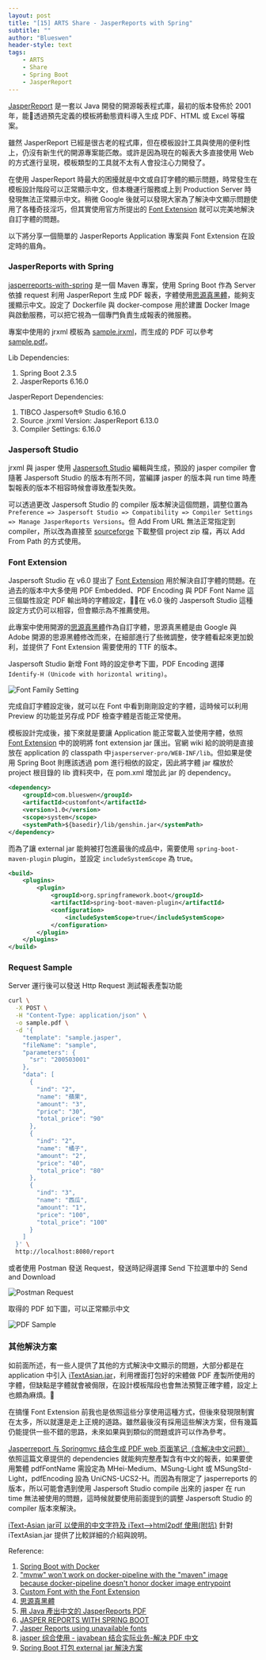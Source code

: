 ```yaml
---
layout: post
title: "[15] ARTS Share - JasperReports with Spring"
subtitle: ""
author: "Blueswen"
header-style: text
tags:
    - ARTS
    - Share
    - Spring Boot
    - JasperReport
---
```


[JasperReport](https://community.jaspersoft.com/project/jasperreports-library) 是一套以 Java 開發的開源報表程式庫，最初的版本發佈於 2001 年，能透過預先定義的模板將動態資料導入生成 PDF、HTML 或 Excel 等檔案。

雖然 JasperReport 已經是很古老的程式庫，但在模板設計工具與使用的便利性上，仍沒有新生代的開源專案能匹敵。或許是因為現在的報表大多直接使用 Web 的方式進行呈現，模板類型的工具就不太有人會投注心力開發了。

在使用 JasperReport 時最大的困擾就是中文或自訂字體的顯示問題，時常發生在模板設計階段可以正常顯示中文，但本機運行服務或上到 Production Server 時發現無法正常顯示中文。稍微 Google 後就可以發現大家為了解決中文顯示問題使用了各種奇技淫巧，但其實使用官方所提出的 [Font Extension](https://community.jaspersoft.com/wiki/custom-font-font-extension) 就可以完美地解決自訂字體的問題。

以下將分享一個簡單的 JasperReports Application 專案與 Font Extension 在設定時的眉角。

### JasperReports with Spring

[jasperreports-with-spring](https://github.com/Blueswen/jasperreports-with-spring) 是一個 Maven 專案，使用 Spring Boot 作為 Server 依據 request 利用 JasperReport 生成 PDF 報表，字體使用[思源真黑體](http://jikasei.me/font/genshin/)，能夠支援顯示中文。設定了 Dockerfile 與 docker-compose 用於建置 Docker Image 與啟動服務，可以把它視為一個專門負責生成報表的微服務。

專案中使用的 jrxml 模板為 [sample.jrxml](https://github.com/Blueswen/jasperreports-with-spring/blob/main/reference/sample.jrxml)，而生成的 PDF 可以參考 [sample.pdf](https://github.com/Blueswen/jasperreports-with-spring/blob/main/reference/sample.pdf)。

Lib Dependencies:

1. Spring Boot 2.3.5
2. JasperReports 6.16.0

JasperReport Dependencies:

1. TIBCO Jaspersoft® Studio 6.16.0
2. Source .jrxml Version: JasperReport 6.13.0
3. Compiler Settings: 6.16.0

### Jaspersoft Studio

jrxml 與 jasper 使用 [Jaspersoft Studio](https://community.jaspersoft.com/project/jaspersoft-studio) 編輯與生成，預設的 jasper compiler 會隨著 Jaspersoft Studio 的版本有所不同，當編譯 jasper 的版本與 run time 時產製報表的版本不相容時候會導致產製失敗。

可以透過更改 Jaspersoft Studio 的 compiler 版本解決這個問題，調整位置為 ```Preference => Jaspersoft Studio => Compatibility => Compiler Settings => Manage JasperReports Versions```。但 Add From URL 無法正常指定到 compiler，所以改為直接至 [sourceforge](https://sourceforge.net/projects/jasperreports/files/jasperreports/) 下載整個 project zip 檔，再以 Add From Path 的方式使用。

### Font Extension

Jaspersoft Studio 在 v6.0 提出了 [Font Extension](https://community.jaspersoft.com/wiki/custom-font-font-extension) 用於解決自訂字體的問題。在過去的版本中大多使用 PDF Embedded、PDF Encoding 與 PDF Font Name 這三個屬性設定 PDF 輸出時的字體設定，在 v6.0 後的 Jaspersoft Studio 這種設定方式仍可以相容，但會顯示為不推薦使用。

此專案中使用開源的[思源真黑體](http://jikasei.me/font/genshin/)作為自訂字體，思源真黑體是由 Google 與 Adobe 開源的思源黑體修改而來，在細部進行了些微調整，使字體看起來更加銳利，並提供了 Font Extension 需要使用的 TTF 的版本。

Jaspersoft Studio 新增 Font 時的設定參考下圖，PDF Encoding 選擇 ```Identify-H (Unicode with horizontal writing)```。

![Font Family Setting](/img/in-post/2020-11-29-jasperreports-with-spring/font-family.png)

完成自訂字體設定後，就可以在 Font 中看到剛剛設定的字體，這時候可以利用 Preview 的功能並另存成 PDF 檢查字體是否能正常使用。

模板設計完成後，接下來就是要讓 Application 能正常載入並使用字體，依照 [Font Extension](https://community.jaspersoft.com/wiki/custom-font-font-extension) 中的說明將 font extension jar 匯出。官網 wiki 給的說明是直接放在 application 的 classpath 中```jasperserver-pro/WEB-INF/lib```。但如果是使用 Spring Boot 則應該透過 pom 進行相依的設定，因此將字體 jar 檔放於 project 根目錄的 lib 資料夾中，在 pom.xml 增加此 jar 的 dependency。

```xml
<dependency>
    <groupId>com.blueswen</groupId>
    <artifactId>customfont</artifactId>
    <version>1.0</version>
    <scope>system</scope>
    <systemPath>${basedir}/lib/genshin.jar</systemPath>
</dependency>
```

而為了讓 external jar 能夠被打包進最後的成品中，需要使用 ```spring-boot-maven-plugin``` plugin，並設定 ```includeSystemScope``` 為 true。

```xml
<build>
    <plugins>
        <plugin>
            <groupId>org.springframework.boot</groupId>
            <artifactId>spring-boot-maven-plugin</artifactId>
            <configuration>
                <includeSystemScope>true</includeSystemScope>
            </configuration>
        </plugin>
    </plugins>
</build>
```

### Request Sample

Server 運行後可以發送 Http Request 測試報表產製功能

```bash
curl \
  -X POST \
  -H "Content-Type: application/json" \
  -o sample.pdf \
  -d '{
    "template": "sample.jasper",
    "fileName": "sample",
    "parameters": {
      "sr": "200503001"
    },
    "data": [
      {
        "ind": "2",
        "name": "蘋果",
        "amount": "3",
        "price": "30",
        "total_price": "90"
      },
      {
        "ind": "2",
        "name": "橘子",
        "amount": "2",
        "price": "40",
        "total_price": "80"
      },
      {
        "ind": "3",
        "name": "西瓜",
        "amount": "1",
        "price": "100",
        "total_price": "100"
      }
    ]
  }' \
  http://localhost:8080/report
```

或者使用 Postman 發送 Request，發送時記得選擇 Send 下拉選單中的 Send and Download

![Postman Request](/img/in-post/2020-11-29-jasperreports-with-spring/request.png)

取得的 PDF 如下圖，可以正常顯示中文

![PDF Sample](/img/in-post/2020-11-29-jasperreports-with-spring/sample.png)

### 其他解決方案

如前面所述，有一些人提供了其他的方式解決中文顯示的問題，大部分都是在 application 中引入 [iTextAsian.jar](https://mvnrepository.com/artifact/com.itextpdf/itext-asian)，利用裡面打包好的宋體做 PDF 產製所使用的字體，但缺點是字體就會被侷限，在設計模板階段也會無法預覽正確字體，設定上也頗為麻煩。

在搞懂 Font Extension 前我也是依照這些分享使用這種方式，但後來發現限制實在太多，所以就還是走上正規的道路。雖然最後沒有採用這些解決方案，但有幾篇仍能提供一些不錯的思路，未來如果與到類似的問題或許可以作為參考。

[Jasperreport 与 Springmvc 结合生成 PDF web 页面笔记（含解决中文问题）](https://blog.csdn.net/jiangkai528/article/details/51133347) 依照這篇文章提供的 dependencies 就能夠完整產製含有中文的報表，如果要使用繁體 pdfFontName 需設定為 MHei-Medium、MSung-Light 或 MSungStd-Light，pdfEncoding 設為 UniCNS-UCS2-H。而因為有限定了 jasperreports 的版本，所以可能會遇到使用 Jaspersoft Studio compile 出來的 jasper 在 run time 無法被使用的問題，這時候就要使用前面提到的調整 Jaspersoft Studio 的 compiler 版本來解決。

[iText-Asian jar可 以使用的中文字符及 iText——>html2pdf 使用(附坑)](https://blog.csdn.net/weixin_41807385/article/details/98478061) 針對 iTextAsian.jar 提供了比較詳細的介紹與說明。

Reference:

1. [Spring Boot with Docker](https://spring.io/guides/gs/spring-boot-docker/)
2. ["mvnw" won't work on docker-pipeline with the "maven" image because docker-pipeline doesn't honor docker image entrypoint](https://issues.jenkins.io/browse/JENKINS-47890)
3. [Custom Font with the Font Extension](https://community.jaspersoft.com/wiki/custom-font-font-extension)
4. [思源真黑體](http://jikasei.me/font/genshin/)
5. [用 Java 產出中文的 JasperReports PDF](http://cw1057.blogspot.com/2012/10/java-jasperreports-pdf.html)
6. [JASPER REPORTS WITH SPRING BOOT](https://github.com/gauravbrills/jasperreportswithspringboot)
7. [Jasper Reports using unavailable fonts](http://poor-developer.blogspot.com/2017/02/jasper-reports-using-unavailable-fonts.html)
8. [jasper 综合使用 - javabean 结合实际业务-解决 PDF 中文](https://blog.csdn.net/pspr2/article/details/78356835)
9. [Spring Boot 打包 external jar 解決方案](https://medium.com/@webber.cheng/spring-boot-%E6%89%93%E5%8C%85-external-jar-%E8%A7%A3%E6%B1%BA%E6%96%B9%E6%A1%88-292d6e800df5)
